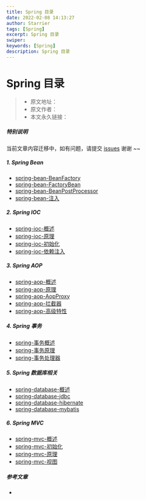 ```yaml
---
title: Spring 目录
date: 2022-02-08 14:13:27
author: Starrier
tags: [Spring]
excerpt: Spring 目录
swiper:
keywords: [Spring]
description: Spring 目录
---
```


# Spring 目录

> * 原文地址：[]()
> * 原文作者：[]()
> * 本文永久链接：[]()

##### **特别说明**

当前文章内容迁移中，如有问题，请提交 [issues](https://github.com/Starrier/starrier.github.io/issues) 谢谢 ~~


##### 1. Spring Bean

- [spring-bean-BeanFactory]()
- [spring-bean-FactoryBean]()
- [spring-bean-BeanPostProcessor]()
- [spring-bean-注入]()

##### 2. Spring IOC

- [spring-ioc-概述]()
- [spring-ioc-原理]()
- [spring-ioc-初始化]()
- [spring-ioc-依赖注入]()

##### 3. Spring AOP

- [spring-aop-概述]()
- [spring-aop-原理]()
- [spring-aop-AopProxy]()
- [spring-aop-拦截器]()
- [spring-aop-高级特性]()

##### 4. Spring 事务

- [spring-事务概述]()
- [spring-事务原理]()
- [spring-事务处理器]()

##### 5. Spring 数据库相关

- [spring-database-概述]()
- [spring-database-jdbc]()
- [spring-database-hibernate]()
- [spring-database-mybatis]()

##### 6. Spring MVC

- [spring-mvc-概述]()
- [spring-mvc-初始化]()
- [spring-mvc-原理]()
- [spring-mvc-视图]()

##### 参考文章

- []()
